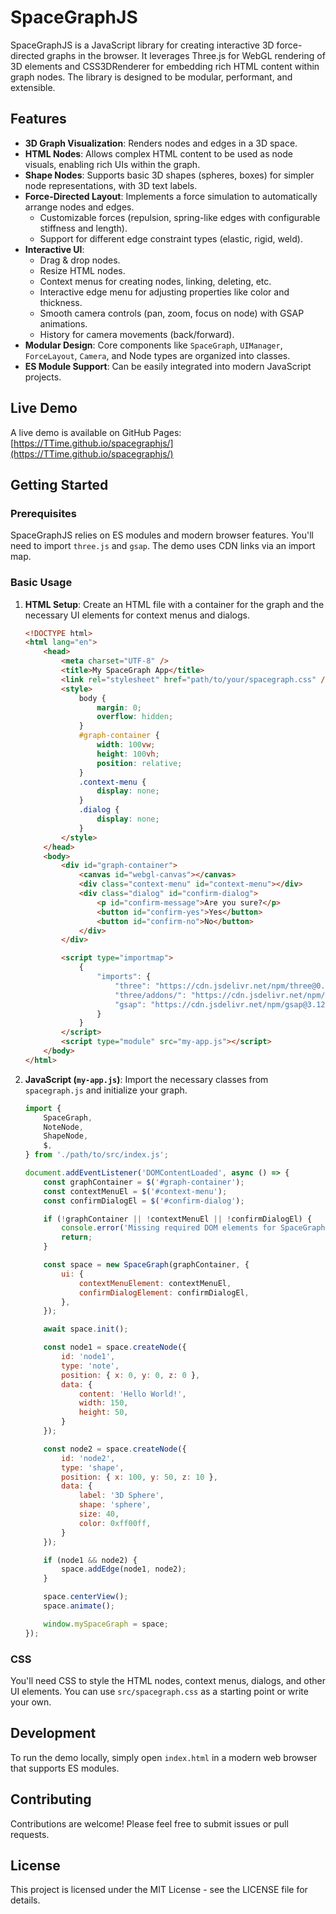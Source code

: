 # SpaceGraphJS

SpaceGraphJS is a JavaScript library for creating interactive 3D force-directed graphs in the browser. It leverages Three.js for WebGL rendering of 3D elements and CSS3DRenderer for embedding rich HTML content within graph nodes. The library is designed to be modular, performant, and extensible.

## Features

- **3D Graph Visualization**: Renders nodes and edges in a 3D space.
- **HTML Nodes**: Allows complex HTML content to be used as node visuals, enabling rich UIs within the graph.
- **Shape Nodes**: Supports basic 3D shapes (spheres, boxes) for simpler node representations, with 3D text labels.
- **Force-Directed Layout**: Implements a force simulation to automatically arrange nodes and edges.
    - Customizable forces (repulsion, spring-like edges with configurable stiffness and length).
    - Support for different edge constraint types (elastic, rigid, weld).
- **Interactive UI**:
    - Drag & drop nodes.
    - Resize HTML nodes.
    - Context menus for creating nodes, linking, deleting, etc.
    - Interactive edge menu for adjusting properties like color and thickness.
    - Smooth camera controls (pan, zoom, focus on node) with GSAP animations.
    - History for camera movements (back/forward).
- **Modular Design**: Core components like `SpaceGraph`, `UIManager`, `ForceLayout`, `Camera`, and Node types are organized into classes.
- **ES Module Support**: Can be easily integrated into modern JavaScript projects.

## Live Demo

A live demo is available on GitHub Pages: [https://TTime.github.io/spacegraphjs/](https://TTime.github.io/spacegraphjs/)

## Getting Started

### Prerequisites

SpaceGraphJS relies on ES modules and modern browser features. You'll need to import `three.js` and `gsap`. The demo uses CDN links via an import map.

### Basic Usage

1.  **HTML Setup**:
    Create an HTML file with a container for the graph and the necessary UI elements for context menus and dialogs.

    ```html
    <!DOCTYPE html>
    <html lang="en">
        <head>
            <meta charset="UTF-8" />
            <title>My SpaceGraph App</title>
            <link rel="stylesheet" href="path/to/your/spacegraph.css" />
            <style>
                body {
                    margin: 0;
                    overflow: hidden;
                }
                #graph-container {
                    width: 100vw;
                    height: 100vh;
                    position: relative;
                }
                .context-menu {
                    display: none;
                }
                .dialog {
                    display: none;
                }
            </style>
        </head>
        <body>
            <div id="graph-container">
                <canvas id="webgl-canvas"></canvas>
                <div class="context-menu" id="context-menu"></div>
                <div class="dialog" id="confirm-dialog">
                    <p id="confirm-message">Are you sure?</p>
                    <button id="confirm-yes">Yes</button>
                    <button id="confirm-no">No</button>
                </div>
            </div>

            <script type="importmap">
                {
                    "imports": {
                        "three": "https://cdn.jsdelivr.net/npm/three@0.166.1/build/three.module.js",
                        "three/addons/": "https://cdn.jsdelivr.net/npm/three@0.166.1/examples/jsm/",
                        "gsap": "https://cdn.jsdelivr.net/npm/gsap@3.12.5/index.js"
                    }
                }
            </script>
            <script type="module" src="my-app.js"></script>
        </body>
    </html>
    ```

2.  **JavaScript (`my-app.js`)**:
    Import the necessary classes from `spacegraph.js` and initialize your graph.

    ```javascript
    import {
        SpaceGraph,
        NoteNode,
        ShapeNode,
        $,
    } from './path/to/src/index.js';

    document.addEventListener('DOMContentLoaded', async () => {
        const graphContainer = $('#graph-container');
        const contextMenuEl = $('#context-menu');
        const confirmDialogEl = $('#confirm-dialog');

        if (!graphContainer || !contextMenuEl || !confirmDialogEl) {
            console.error('Missing required DOM elements for SpaceGraphJS UI.');
            return;
        }

        const space = new SpaceGraph(graphContainer, {
            ui: {
                contextMenuElement: contextMenuEl,
                confirmDialogElement: confirmDialogEl,
            },
        });

        await space.init();

        const node1 = space.createNode({
            id: 'node1',
            type: 'note',
            position: { x: 0, y: 0, z: 0 },
            data: {
                content: 'Hello World!',
                width: 150,
                height: 50,
            }
        });

        const node2 = space.createNode({
            id: 'node2',
            type: 'shape',
            position: { x: 100, y: 50, z: 10 },
            data: {
                label: '3D Sphere',
                shape: 'sphere',
                size: 40,
                color: 0xff00ff,
            }
        });

        if (node1 && node2) {
            space.addEdge(node1, node2);
        }

        space.centerView();
        space.animate();

        window.mySpaceGraph = space;
    });
    ```

### CSS

You'll need CSS to style the HTML nodes, context menus, dialogs, and other UI elements. You can use `src/spacegraph.css` as a starting point or write your own.

## Development

To run the demo locally, simply open `index.html` in a modern web browser that supports ES modules.

## Contributing

Contributions are welcome! Please feel free to submit issues or pull requests.

## License

This project is licensed under the MIT License - see the LICENSE file for details.
